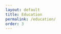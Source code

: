 ```yaml
---
layout: default
title: Education
permalink: /education/
order: 3
---
```


<div class="under-construction"></div>
